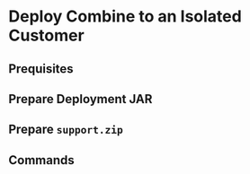 # Deploy Combine to an Isolated Customer

## Prequisites

## Prepare Deployment JAR

## Prepare `support.zip`

## Commands